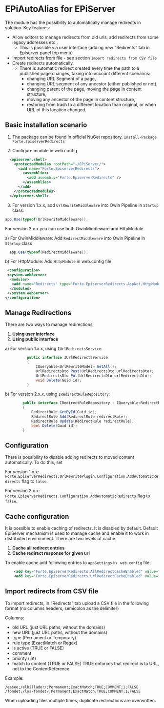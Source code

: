 # EPiAutoAlias for EPiServer

The module has the possibility to automatically manage redirects in solution. Key features:
 - Allow editors to manage redirects from old urls, add redirects from some legacy addresses etc.,
    - This is possible via user interface (adding new "Redirects" tab in Episerver panel top menu)
 - Import redirects from file - see section `Import redirects from CSV file`
 - Create redirects automatically. 
    - There is automatic redirect created every time the path to a published page changes, taking into account different scenarios:
        - changing URL Segment of a page,
        - changing URL segment of any ancestor (either published or not),
        - changing parent of the page, moving the page in content structure,
        - moving any ancestor of the page in content structure,
        - restoring from trash to a different location than original, or when URL of this location changed.



Basic installation scenario
------------
1. The package can be found in official NuGet repository.
```Install-Package Forte.EpiserverRedirects``` 


2. Configure module in web.config

```xml
  <episerver.shell>
    <protectedModules rootPath="~/EPiServer/">
      <add name="Forte.EpiserverRedirects">
        <assemblies>
          <add assembly="Forte.EpiserverRedirects" />
        </assemblies>
      </add>
    </protectedModules>
  </episerver.shell>
```


3. For version 1.x.x, add ```UrlRewriteMiddleware``` into Owin Pipeline in ```Startup``` class:

```c#
app.Use(typeof(UrlRewriteMiddleware));
```


For version 2.x.x you can use both OwinMiddleware and HttpModule.

a) For OwinMiddleware:
  Add ```RedirectMiddleware``` into Owin Pipeline in ```Startup``` class

  ```c#
    app.Use(typeof(RedirectMiddleware));
  ```

b) For HttpModule:
  Add ```HttpModule``` in web.config file

  ```xml
   <configuration> 
   <system.webServer> 
    <modules> 
     <add name="Redirects" type="Forte.EpiserverRedirects.AspNet.HttpModule, Forte.EpiserverRedirects" />
    </modules> 
   </system.webServer> 
  </configuration>
  ```

Manage Redirections
------------
There are two ways to manage redirections:
1. **Using user interface**
2. **Using public interface**

a) For version 1.x.x, using ```IUrlRedirectsService```:

```       c#
          public interface IUrlRedirectsService
          {
              IQueryable<UrlRewriteModel> GetAll();
              UrlRedirectsDto Post(UrlRedirectsDto urlRedirectsDto);
              UrlRedirectsDto Put(UrlRedirectsDto urlRedirectsDto);
              void Delete(Guid id);
          }
```
b) For version 2.x.x, using ```IRedirectRuleRepository```:
    
```     c#
        public interface IRedirectRuleRepository : IQueryable<RedirectRule>
        {
            RedirectRule GetById(Guid id);
            RedirectRule Add(RedirectRule redirectRule);
            RedirectRule Update(RedirectRule redirectRule);
            bool Delete(Guid id);
        }
```
    
Configuration
-------------

There is possibility to disable adding redirects to moved content automatically. To do this, set

For version 1.x.x:
 `Forte.EpiserverRedirects.UrlRewritePlugin.Configuration.AddAutomaticRedirects` flag to `false`.

For version 2.x.x:
 `Forte.EpiserverRedirects.Configuration.AddAutomaticRedirects` flag to `false`.


 Cache configuration
-------------
It is possible to enable caching of redirects. It is disabled by default. Default EpiServer mechanism is used to manage cache and enable it to work in distributed environment. There are two levels of cache:
1. **Cache all redirect entries**
2. **Cache redirect response for given url**
 
To enable cache add following entries to ```appSettings``` in ``` web.config``` file:
```xml
    <add key="Forte.EpiserverRedirects:AllRedirectCacheEnabled" value="true"/>
    <add key="Forte.EpiserverRedirects:UrlRedirectCacheEnabled" value="true"/>
```

Import redirects from CSV file
-------------

To import redirects, in "Redirects" tab upload a CSV file in the following format (no columns headers, semicolon as the delimiter)

Columns:
- old URL (just URL paths, without the domains)
- new URL (just URL paths, without the domains)
- type (Pernament or Temporary)
- rule type (ExactMatch or Regex)
- is active (TRUE or FALSE)
- comment
- priority (int)
- match to content (TRUE or FALSE) TRUE enforces that redirect is to URL, not to the ContentReference

Example:  
```
/easee;/elbillader/;Permanent;ExactMatch;TRUE;COMMENT;1;FALSE  
/fondet;/los-fondet/;Permanent;ExactMatch;TRUE;COMMENT;1;FALSE
```

 When uploading files multiple times, duplicate redirections are overwritten. 

